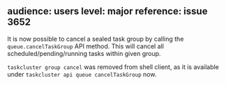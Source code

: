 audience: users
level: major
reference: issue 3652
---

It is now possible to cancel a sealed task group by calling the `queue.cancelTaskGroup` API method.
This will cancel all scheduled/pending/running tasks within given group.

`taskcluster group cancel` was removed from shell client,
as it is available under `taskcluster api queue cancelTaskGroup` now.
